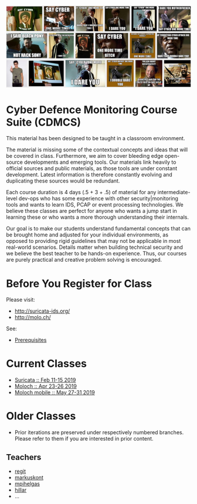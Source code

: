 ![sAYCyber!](/saynomore.png)

# Cyber Defence Monitoring Course Suite (CDMCS)

This material has been designed to be taught in a classroom environment.

The material is missing some of the contextual concepts and ideas that will be covered in class. Furthermore, we aim to cover bleeding edge open-source developments and emerging tools. Our materials link heavily to official sources and public materials, as those tools are under constant development. Latest information is therefore constantly evolving and duplicating these sources would be redundant.

Each course duration is 4 days (.5 + 3 + .5) of material for any intermediate-level dev-ops who has some experience with other security|monitoring tools and wants to learn IDS, PCAP or event processing technologies. We believe these classes are perfect for anyone who wants a jump start in learning these or who wants a more thorough understanding their internals.

Our goal is to make our students understand fundamental concepts that can be brought home and adjusted for your individual environments, as opposed to providing rigid guidelines that may not be applicable in most real-world scenarios. Details matter when building technical security and we believe the best teacher to be hands-on experience. Thus, our courses are purely practical and creative problem solving is encouraged.

# Before You Register for Class

Please visit:

 * http://suricata-ids.org/
 * http://molo.ch/

See:
  * [Prerequisites](prerequisites/)

# Current Classes

 * [Suricata :: Feb 11-15 2019](Suricata/README.md)
 * [Moloch :: Apr 23-26 2019](Moloch/README.md)
 * [Moloch mobile :: May 27-31 2019](Moloch/README.md)

# Older Classes

 * Prior iterations are preserved under respectively numbered branches. Please refer to them if you are interested in prior content.

## Teachers

 * [regit](https://github.com/regit)
 * [markuskont](https://github.com/markuskont)
 * [mpihelgas](https://github.com/mpihelgas)
 * [hillar](https://github.com/hillar)
 * ...
